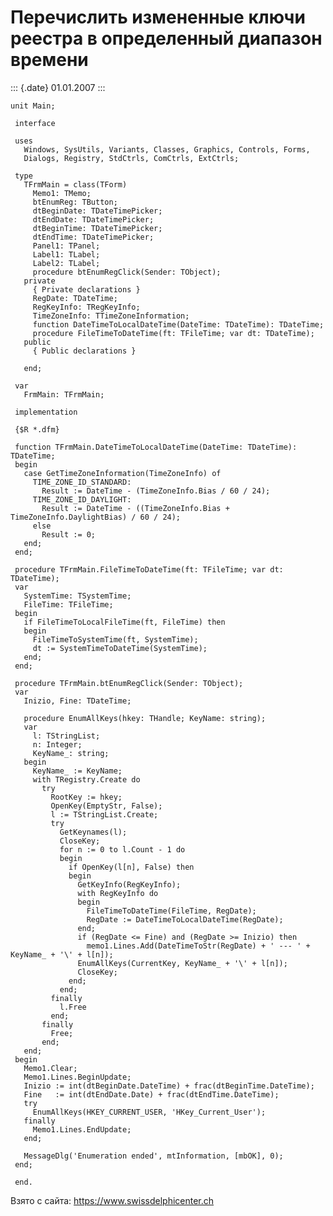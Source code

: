 Перечислить измененные ключи реестра в определенный диапазон времени
====================================================================

::: {.date}
01.01.2007
:::

    unit Main;
     
     interface
     
     uses
       Windows, SysUtils, Variants, Classes, Graphics, Controls, Forms,
       Dialogs, Registry, StdCtrls, ComCtrls, ExtCtrls;
     
     type
       TFrmMain = class(TForm)
         Memo1: TMemo;
         btEnumReg: TButton;
         dtBeginDate: TDateTimePicker;
         dtEndDate: TDateTimePicker;
         dtBeginTime: TDateTimePicker;
         dtEndTime: TDateTimePicker;
         Panel1: TPanel;
         Label1: TLabel;
         Label2: TLabel;
         procedure btEnumRegClick(Sender: TObject);
       private
         { Private declarations }
         RegDate: TDateTime;
         RegKeyInfo: TRegKeyInfo;
         TimeZoneInfo: TTimeZoneInformation;
         function DateTimeToLocalDateTime(DateTime: TDateTime): TDateTime;
         procedure FileTimeToDateTime(ft: TFileTime; var dt: TDateTime);
       public
         { Public declarations }
     
       end;
     
     var
       FrmMain: TFrmMain;
     
     implementation
     
     {$R *.dfm}
     
     function TFrmMain.DateTimeToLocalDateTime(DateTime: TDateTime): TDateTime;
     begin
       case GetTimeZoneInformation(TimeZoneInfo) of
         TIME_ZONE_ID_STANDARD:
           Result := DateTime - (TimeZoneInfo.Bias / 60 / 24);
         TIME_ZONE_ID_DAYLIGHT:
           Result := DateTime - ((TimeZoneInfo.Bias + TimeZoneInfo.DaylightBias) / 60 / 24);
         else
           Result := 0;
       end;
     end;
     
     procedure TFrmMain.FileTimeToDateTime(ft: TFileTime; var dt: TDateTime);
     var
       SystemTime: TSystemTime;
       FileTime: TFileTime;
     begin
       if FileTimeToLocalFileTime(ft, FileTime) then
       begin
         FileTimeToSystemTime(ft, SystemTime);
         dt := SystemTimeToDateTime(SystemTime);
       end;
     end;
     
     procedure TFrmMain.btEnumRegClick(Sender: TObject);
     var
       Inizio, Fine: TDateTime;
     
       procedure EnumAllKeys(hkey: THandle; KeyName: string);
       var
         l: TStringList;
         n: Integer;
         KeyName_: string;
       begin
         KeyName_ := KeyName;
         with TRegistry.Create do
           try
             RootKey := hkey;
             OpenKey(EmptyStr, False);
             l := TStringList.Create;
             try
               GetKeynames(l);
               CloseKey;
               for n := 0 to l.Count - 1 do
               begin
                 if OpenKey(l[n], False) then
                 begin
                   GetKeyInfo(RegKeyInfo);
                   with RegKeyInfo do
                   begin
                     FileTimeToDateTime(FileTime, RegDate);
                     RegDate := DateTimeToLocalDateTime(RegDate);
                   end;
                   if (RegDate <= Fine) and (RegDate >= Inizio) then
                     memo1.Lines.Add(DateTimeToStr(RegDate) + ' --- ' + KeyName_ + '\' + l[n]);
                   EnumAllKeys(CurrentKey, KeyName_ + '\' + l[n]);
                   CloseKey;
                 end;
               end;
             finally
               l.Free
             end;
           finally
             Free;
           end;
       end;
     begin
       Memo1.Clear;
       Memo1.Lines.BeginUpdate;
       Inizio := int(dtBeginDate.DateTime) + frac(dtBeginTime.DateTime);
       Fine   := int(dtEndDate.Date) + frac(dtEndTime.DateTime);
       try
         EnumAllKeys(HKEY_CURRENT_USER, 'HKey_Current_User');
       finally
         Memo1.Lines.EndUpdate;
       end;
     
       MessageDlg('Enumeration ended', mtInformation, [mbOK], 0);
     end;
     
     end.
     

Взято с сайта: <https://www.swissdelphicenter.ch>
